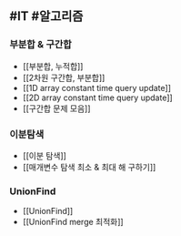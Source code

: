 ## #IT #알고리즘 


### 부분합 & 구간합

- [[부분합, 누적합]]
- [[2차원 구간합, 부분합]]
- [[1D array constant time query update]]
- [[2D array constant time query update]]
- [[구간합 문제 모음]]
### 이분탐색

- [[이분 탐색]]
- [[매개변수 탐색 최소 & 최대 해 구하기]]

### UnionFind
- [[UnionFind]]
- [[UnionFind merge 최적화]]

